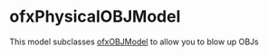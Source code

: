 # ofxPhysicalOBJModel

This model subclasses [ofxOBJModel](https://github.com/isthisgood/ofxOBJModel) to allow you to blow up OBJs

